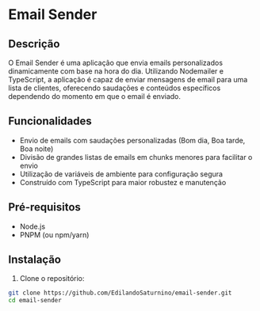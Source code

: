 # Email Sender

## Descrição

O Email Sender é uma aplicação que envia emails personalizados dinamicamente com base na hora do dia. Utilizando Nodemailer e TypeScript, a aplicação é capaz de enviar mensagens de email para uma lista de clientes, oferecendo saudações e conteúdos específicos dependendo do momento em que o email é enviado.

## Funcionalidades

- Envio de emails com saudações personalizadas (Bom dia, Boa tarde, Boa noite)
- Divisão de grandes listas de emails em chunks menores para facilitar o envio
- Utilização de variáveis de ambiente para configuração segura
- Construído com TypeScript para maior robustez e manutenção

## Pré-requisitos

- Node.js
- PNPM (ou npm/yarn)

## Instalação

1. Clone o repositório:

```bash
git clone https://github.com/EdilandoSaturnino/email-sender.git
cd email-sender
